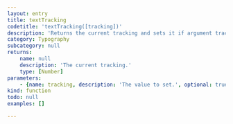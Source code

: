 ```yaml
---
layout: entry
title: textTracking
codetitle: 'textTracking([tracking])'
description: 'Returns the current tracking and sets it if argument tracking is given.'
category: Typography
subcategory: null
returns:
    name: null
    description: 'The current tracking.'
    type: [Number]
parameters:
    - {name: tracking, description: 'The value to set.', optional: true, type: [Number]}
kind: function
todo: null
examples: []

---
```

